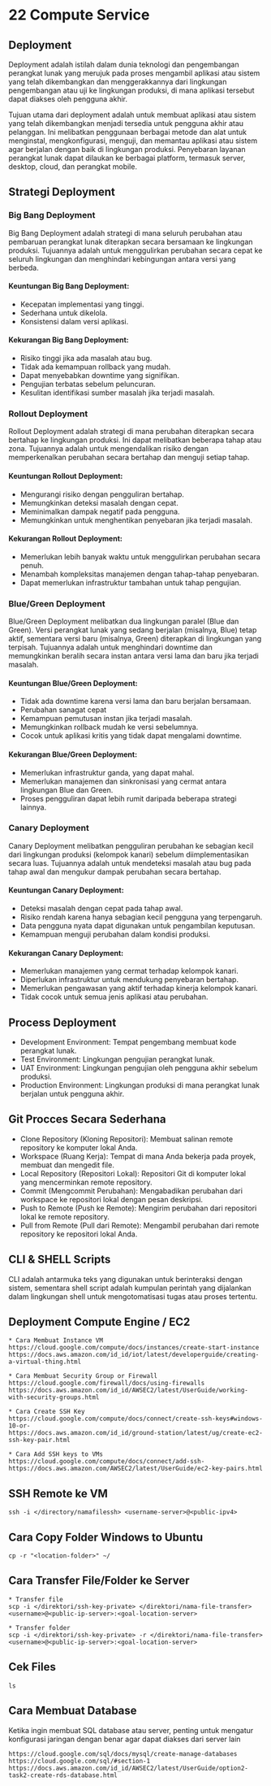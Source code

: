 # 22 Compute Service

## Deployment
Deployment adalah istilah dalam dunia teknologi dan pengembangan perangkat lunak yang merujuk pada proses mengambil aplikasi atau sistem yang telah dikembangkan dan menggerakkannya dari lingkungan pengembangan atau uji ke lingkungan produksi, di mana aplikasi tersebut dapat diakses oleh pengguna akhir.

Tujuan utama dari deployment adalah untuk membuat aplikasi atau sistem yang telah dikembangkan menjadi tersedia untuk pengguna akhir atau pelanggan. Ini melibatkan penggunaan berbagai metode dan alat untuk menginstal, mengkonfigurasi, menguji, dan memantau aplikasi atau sistem agar berjalan dengan baik di lingkungan produksi. Penyebaran layanan perangkat lunak dapat dilaukan ke berbagai platform, termasuk server, desktop, cloud, dan perangkat mobile.

## Strategi Deployment

### Big Bang Deployment
Big Bang Deployment adalah strategi di mana seluruh perubahan atau pembaruan perangkat lunak diterapkan secara bersamaan ke lingkungan produksi. Tujuannya adalah untuk menggulirkan perubahan secara cepat ke seluruh lingkungan dan menghindari kebingungan antara versi yang berbeda.
#### Keuntungan Big Bang Deployment:
* Kecepatan implementasi yang tinggi.
* Sederhana untuk dikelola.
* Konsistensi dalam versi aplikasi.

#### Kekurangan Big Bang Deployment:
* Risiko tinggi jika ada masalah atau bug.
* Tidak ada kemampuan rollback yang mudah.
* Dapat menyebabkan downtime yang signifikan.
* Pengujian terbatas sebelum peluncuran.
* Kesulitan identifikasi sumber masalah jika terjadi masalah.

### Rollout Deployment
Rollout Deployment adalah strategi di mana perubahan diterapkan secara bertahap ke lingkungan produksi. Ini dapat melibatkan beberapa tahap atau zona. Tujuannya adalah untuk mengendalikan risiko dengan memperkenalkan perubahan secara bertahap dan menguji setiap tahap.
#### Keuntungan Rollout Deployment:
* Mengurangi risiko dengan pengguliran bertahap.
* Memungkinkan deteksi masalah dengan cepat.
* Meminimalkan dampak negatif pada pengguna.
* Memungkinkan untuk menghentikan penyebaran jika terjadi masalah.

#### Kekurangan Rollout Deployment:
* Memerlukan lebih banyak waktu untuk menggulirkan perubahan secara penuh.
* Menambah kompleksitas manajemen dengan tahap-tahap penyebaran.
* Dapat memerlukan infrastruktur tambahan untuk tahap pengujian.

### Blue/Green Deployment
Blue/Green Deployment melibatkan dua lingkungan paralel (Blue dan Green). Versi perangkat lunak yang sedang berjalan (misalnya, Blue) tetap aktif, sementara versi baru (misalnya, Green) diterapkan di lingkungan yang terpisah. Tujuannya adalah untuk menghindari downtime dan memungkinkan beralih secara instan antara versi lama dan baru jika terjadi masalah.
#### Keuntungan Blue/Green Deployment:
* Tidak ada downtime karena versi lama dan baru berjalan bersamaan.
* Perubahan sanagat cepat
* Kemampuan pemutusan instan jika terjadi masalah.
* Memungkinkan rollback mudah ke versi sebelumnya.
* Cocok untuk aplikasi kritis yang tidak dapat mengalami downtime.

#### Kekurangan Blue/Green Deployment:
* Memerlukan infrastruktur ganda, yang dapat mahal.
* Memerlukan manajemen dan sinkronisasi yang cermat antara lingkungan Blue dan Green.
* Proses pengguliran dapat lebih rumit daripada beberapa strategi lainnya.

### Canary Deployment
Canary Deployment melibatkan pengguliran perubahan ke sebagian kecil dari lingkungan produksi (kelompok kanari) sebelum diimplementasikan secara luas. Tujuannya adalah untuk mendeteksi masalah atau bug pada tahap awal dan mengukur dampak perubahan secara bertahap.
#### Keuntungan Canary Deployment:
* Deteksi masalah dengan cepat pada tahap awal.
* Risiko rendah karena hanya sebagian kecil pengguna yang terpengaruh.
* Data pengguna nyata dapat digunakan untuk pengambilan keputusan.
* Kemampuan menguji perubahan dalam kondisi produksi.

#### Kekurangan Canary Deployment:
* Memerlukan manajemen yang cermat terhadap kelompok kanari.
* Diperlukan infrastruktur untuk mendukung penyebaran bertahap.
* Memerlukan pengawasan yang aktif terhadap kinerja kelompok kanari.
* Tidak cocok untuk semua jenis aplikasi atau perubahan.

## Process Deployment
* Development Environment: Tempat pengembang membuat kode perangkat lunak.
* Test Environment: Lingkungan pengujian perangkat lunak.
* UAT Environment: Lingkungan pengujian oleh pengguna akhir sebelum produksi.
* Production Environment: Lingkungan produksi di mana perangkat lunak berjalan untuk pengguna akhir.

## Git Procces Secara Sederhana
* Clone Repository (Kloning Repositori): Membuat salinan remote repository ke komputer lokal Anda.
* Workspace (Ruang Kerja): Tempat di mana Anda bekerja pada proyek, membuat dan mengedit file.
* Local Repository (Repositori Lokal): Repositori Git di komputer lokal yang mencerminkan remote repository.
* Commit (Mengcommit Perubahan): Mengabadikan perubahan dari workspace ke repositori lokal dengan pesan deskripsi.
* Push to Remote (Push ke Remote): Mengirim perubahan dari repositori lokal ke remote repository.
* Pull from Remote (Pull dari Remote): Mengambil perubahan dari remote repository ke repositori lokal Anda.

## CLI & SHELL Scripts
CLI adalah antarmuka teks yang digunakan untuk berinteraksi dengan sistem, sementara shell script adalah kumpulan perintah yang dijalankan dalam lingkungan shell untuk mengotomatisasi tugas atau proses tertentu.

## Deployment Compute Engine / EC2
```
* Cara Membuat Instance VM
https://cloud.google.com/compute/docs/instances/create-start-instance
https://docs.aws.amazon.com/id_id/iot/latest/developerguide/creating-a-virtual-thing.html

* Cara Membuat Security Group or Firewall
https://cloud.google.com/firewall/docs/using-firewalls
https://docs.aws.amazon.com/id_id/AWSEC2/latest/UserGuide/working-with-security-groups.html

* Cara Create SSH Key
https://cloud.google.com/compute/docs/connect/create-ssh-keys#windows-10-or-
https://docs.aws.amazon.com/id_id/ground-station/latest/ug/create-ec2-ssh-key-pair.html

* Cara Add SSH keys to VMs
https://cloud.google.com/compute/docs/connect/add-ssh-
https://docs.aws.amazon.com/AWSEC2/latest/UserGuide/ec2-key-pairs.html

```

## SSH Remote ke VM
```
ssh -i </directory/namafilessh> <username-server>@<public-ipv4>
```

## Cara Copy Folder Windows to Ubuntu
```
cp -r "<location-folder>" ~/
```

## Cara Transfer File/Folder ke Server
```
* Transfer file
scp -i </direktori/ssh-key-private> </direktori/nama-file-transfer> <username>@<public-ip-server>:<goal-location-server>

* Transfer folder
scp -i </direktori/ssh-key-private> -r </direktori/nama-file-transfer> <username>@<public-ip-server>:<goal-location-server>
```

## Cek Files
```
ls
```

## Cara Membuat Database
Ketika ingin membuat SQL database atau server, penting untuk mengatur konfigurasi jaringan dengan benar agar dapat diakses dari server lain
```
https://cloud.google.com/sql/docs/mysql/create-manage-databases
https://cloud.google.com/sql/#section-1
https://docs.aws.amazon.com/id_id/AWSEC2/latest/UserGuide/option2-task2-create-rds-database.html
```


